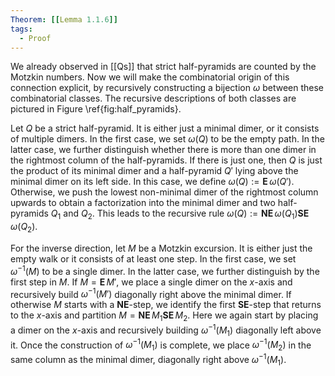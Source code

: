 ```yaml
---
Theorem: [[Lemma 1.1.6]]
tags:
  - Proof
---
```


We already observed in [[Qs]] that strict half-pyramids are counted by the Motzkin numbers. Now we will make the combinatorial origin of this connection explicit, by recursively constructing a bijection $\omega$ between these combinatorial classes. The recursive descriptions of both classes are pictured in Figure \ref{fig:half_pyramids}.

Let $Q$ be a strict half-pyramid. It is either just a minimal dimer, or it consists of multiple dimers. In the first case, we set $\omega(Q)$ to be the empty path. 
In the latter case, we further distinguish whether there is more than one dimer in the rightmost column of the half-pyramids. If there is just one, then $Q$ is just the product of its minimal dimer and a half-pyramid $Q'$ lying above the minimal dimer on its left side. In this case, we define $\omega(Q) := \textbf{E}\, \omega(Q')$.
Otherwise, we push the lowest non-minimal dimer of the rightmost column upwards to obtain a factorization into the minimal dimer and two half-pyramids $Q_1$ and $Q_2$. This leads to the recursive rule $\omega(Q):= \textbf{NE}\,\omega(Q_1) \textbf{SE}\, \omega(Q_2)$.

For the inverse direction, let $M$ be a Motzkin excursion. It is either just the empty walk or it consists of at least one step. In the first case, we set $\omega^{-1}(M)$ to be a single dimer.
In the latter case, we further distinguish by the first step in $M$.
If $M = \textbf{E}\, M'$, we place a single dimer on the $x$-axis and recursively build $\omega^{-1}(M')$ diagonally right above the minimal dimer.
If otherwise $M$ starts with a **NE**-step, we identify the first **SE**-step that returns to the $x$-axis and partition $M = \textbf{NE}\, M_1 \textbf{SE}\, M_2$. Here we again start by placing a dimer on the $x$-axis and recursively building $\omega^{-1}(M_1)$ diagonally left above it. Once the construction of $\omega^{-1}(M_1)$ is complete, we place $\omega^{-1}(M_2)$ in the same column as the minimal dimer, diagonally right above $\omega^{-1}(M_1)$.
